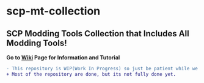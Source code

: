 # scp-mt-collection
## SCP Modding Tools Collection that Includes All Modding Tools!

**Go to [Wiki](https://github.com/WH0LEWHALE/scp-mt-collection/wiki) Page for Information and Tutorial** 

```diff
- This repository is WIP(Work In Progress) so just be patient while we making this repository more good.
+ Most of the repository are done, but its not fully done yet.
```
